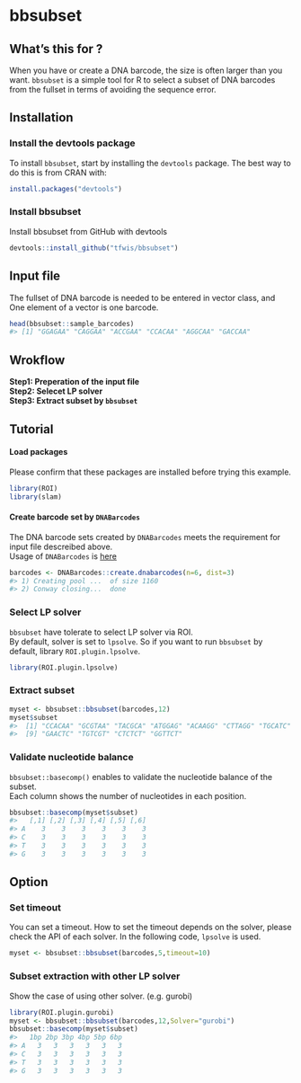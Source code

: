 
<!-- README.md is generated from README.Rmd. Please edit that file -->

# bbsubset

<!-- badges: start -->
<!-- badges: end -->

## What’s this for ?

When you have or create a DNA barcode, the size is often larger than you
want. `bbsubset` is a simple tool for R to select a subset of DNA
barcodes from the fullset in terms of avoiding the sequence error.

## Installation

### Install the devtools package

To install `bbsubset`, start by installing the `devtools` package. The
best way to do this is from CRAN with:

``` r
install.packages("devtools")
```

### Install bbsubset

Install bbsubset from GitHub with devtools

``` r
devtools::install_github("tfwis/bbsubset")
```

## Input file

The fullset of DNA barcode is needed to be entered in vector class, and
One element of a vector is one barcode.

``` r
head(bbsubset::sample_barcodes)
#> [1] "GGAGAA" "CAGGAA" "ACCGAA" "CCACAA" "AGGCAA" "GACCAA"
```

## Wrokflow

**Step1: Preperation of the input file**  
**Step2: Selecet LP solver**  
**Step3: Extract subset by `bbsubset`**

## Tutorial

#### Load packages

Please confirm that these packages are installed before trying this
example.

``` r
library(ROI)
library(slam)
```

#### Create barcode set by `DNABarcodes`

The DNA barcode sets created by `DNABarcodes` meets the requirement for
input file descreibed above.  
Usage of `DNABarcodes` is
[here](https://bioconductor.org/packages/release/bioc/vignettes/DNABarcodes/inst/doc/DNABarcodes.html)

``` r
barcodes <- DNABarcodes::create.dnabarcodes(n=6, dist=3)
#> 1) Creating pool ...  of size 1160
#> 2) Conway closing...  done
```

### Select LP solver

`bbsubset` have tolerate to select LP solver via ROI.  
By default, solver is set to `lpsolve`. So if you want to run `bbsubset`
by default, library `ROI.plugin.lpsolve`.

``` r
library(ROI.plugin.lpsolve)
```

### Extract subset

``` r
myset <- bbsubset::bbsubset(barcodes,12)
myset$subset
#>  [1] "CCACAA" "GCGTAA" "TACGCA" "ATGGAG" "ACAAGG" "CTTAGG" "TGCATC" "AAGGTC"
#>  [9] "GAACTC" "TGTCGT" "CTCTCT" "GGTTCT"
```

### Validate nucleotide balance

`bbsubset::basecomp()` enables to validate the nucleotide balance of the
subset.  
Each column shows the number of nucleotides in each position.

``` r
bbsubset::basecomp(myset$subset)
#>   [,1] [,2] [,3] [,4] [,5] [,6]
#> A    3    3    3    3    3    3
#> C    3    3    3    3    3    3
#> T    3    3    3    3    3    3
#> G    3    3    3    3    3    3
```

## Option

### Set timeout

You can set a timeout. How to set the timeout depends on the solver,
please check the API of each solver. In the following code, `lpsolve` is
used.

``` r
myset <- bbsubset::bbsubset(barcodes,5,timeout=10) 
```

### Subset extraction with other LP solver

Show the case of using other solver. (e.g. gurobi)

``` r
library(ROI.plugin.gurobi)
myset <- bbsubset::bbsubset(barcodes,12,Solver="gurobi")
bbsubset::basecomp(myset$subset)
#>   1bp 2bp 3bp 4bp 5bp 6bp
#> A   3   3   3   3   3   3
#> C   3   3   3   3   3   3
#> T   3   3   3   3   3   3
#> G   3   3   3   3   3   3
```
